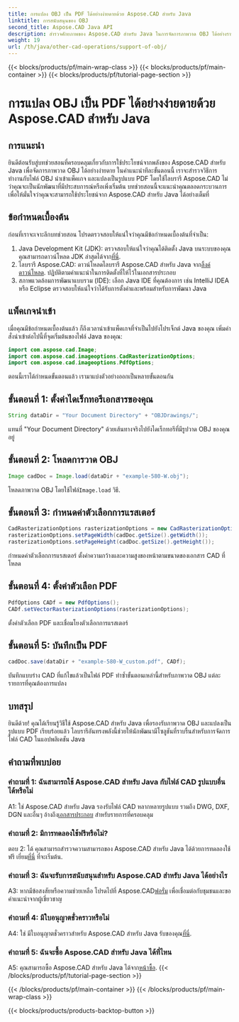 ```yaml
---
title: การแปลง OBJ เป็น PDF ได้อย่างง่ายดายด้วย Aspose.CAD สำหรับ Java
linktitle: การสนับสนุนของ OBJ
second_title: Aspose.CAD Java API
description: สำรวจศักยภาพของ Aspose.CAD สำหรับ Java ในการจัดการภาพวาด OBJ ได้อย่างราบรื่น แปลงเป็น PDF ได้อย่างง่ายดายด้วยคำแนะนำทีละขั้นตอนของเรา
weight: 19
url: /th/java/other-cad-operations/support-of-obj/
---
```


{{< blocks/products/pf/main-wrap-class >}}
{{< blocks/products/pf/main-container >}}
{{< blocks/products/pf/tutorial-page-section >}}

# การแปลง OBJ เป็น PDF ได้อย่างง่ายดายด้วย Aspose.CAD สำหรับ Java

## การแนะนำ

ยินดีต้อนรับสู่บทช่วยสอนที่ครอบคลุมเกี่ยวกับการใช้ประโยชน์จากพลังของ Aspose.CAD สำหรับ Java เพื่อจัดการภาพวาด OBJ ได้อย่างง่ายดาย ในคำแนะนำทีละขั้นตอนนี้ เราจะสำรวจวิธีการทำงานกับไฟล์ OBJ นำเข้าแพ็คเกจ และแปลงเป็นรูปแบบ PDF โดยใช้ไลบรารี Aspose.CAD ไม่ว่าคุณจะเป็นนักพัฒนาที่มีประสบการณ์หรือเพิ่งเริ่มต้น บทช่วยสอนนี้จะแนะนำคุณตลอดกระบวนการ เพื่อให้มั่นใจว่าคุณจะสามารถใช้ประโยชน์จาก Aspose.CAD สำหรับ Java ได้อย่างเต็มที่

## ข้อกำหนดเบื้องต้น

ก่อนที่เราจะเจาะลึกบทช่วยสอน โปรดตรวจสอบให้แน่ใจว่าคุณมีข้อกำหนดเบื้องต้นที่จำเป็น:
1. Java Development Kit (JDK): ตรวจสอบให้แน่ใจว่าคุณได้ติดตั้ง Java บนระบบของคุณ คุณสามารถดาวน์โหลด JDK ล่าสุดได้จาก[ที่นี่](https://www.oracle.com/java/technologies/javase-downloads.html).
2.  ไลบรารี Aspose.CAD: ดาวน์โหลดไลบรารี Aspose.CAD สำหรับ Java จาก[ลิ้งค์ดาวน์โหลด](https://releases.aspose.com/cad/java/). ปฏิบัติตามคำแนะนำในการติดตั้งที่ให้ไว้ในเอกสารประกอบ
3. สภาพแวดล้อมการพัฒนาแบบรวม (IDE): เลือก Java IDE ที่คุณต้องการ เช่น IntelliJ IDEA หรือ Eclipse ตรวจสอบให้แน่ใจว่าได้รับการตั้งค่าและพร้อมสำหรับการพัฒนา Java

## แพ็คเกจนำเข้า

เมื่อคุณมีข้อกำหนดเบื้องต้นแล้ว ก็ถึงเวลานำเข้าแพ็คเกจที่จำเป็นไปยังโปรเจ็กต์ Java ของคุณ เพิ่มคำสั่งนำเข้าต่อไปนี้ที่จุดเริ่มต้นของไฟล์ Java ของคุณ:

```java
import com.aspose.cad.Image;
import com.aspose.cad.imageoptions.CadRasterizationOptions;
import com.aspose.cad.imageoptions.PdfOptions;
```

ตอนนี้เราได้กำหนดขั้นตอนแล้ว เรามาแบ่งตัวอย่างออกเป็นหลายขั้นตอนกัน

## ขั้นตอนที่ 1: ตั้งค่าไดเร็กทอรีเอกสารของคุณ

```java
String dataDir = "Your Document Directory" + "OBJDrawings/";
```

แทนที่ "Your Document Directory" ด้วยเส้นทางจริงไปยังไดเร็กทอรีที่มีรูปวาด OBJ ของคุณอยู่

## ขั้นตอนที่ 2: โหลดการวาด OBJ

```java
Image cadDoc = Image.load(dataDir + "example-580-W.obj");
```

 โหลดภาพวาด OBJ โดยใช้ไฟล์`Image.load` วิธี.

## ขั้นตอนที่ 3: กำหนดค่าตัวเลือกการแรสเตอร์

```java
CadRasterizationOptions rasterizationOptions = new CadRasterizationOptions();
rasterizationOptions.setPageWidth(cadDoc.getSize().getWidth());
rasterizationOptions.setPageHeight(cadDoc.getSize().getHeight());
```

กำหนดค่าตัวเลือกการแรสเตอร์ ตั้งค่าความกว้างและความสูงของหน้าตามขนาดของเอกสาร CAD ที่โหลด

## ขั้นตอนที่ 4: ตั้งค่าตัวเลือก PDF

```java
PdfOptions CADf = new PdfOptions();
CADf.setVectorRasterizationOptions(rasterizationOptions);
```

ตั้งค่าตัวเลือก PDF และเชื่อมโยงตัวเลือกการแรสเตอร์

## ขั้นตอนที่ 5: บันทึกเป็น PDF

```java
cadDoc.save(dataDir + "example-580-W_custom.pdf", CADf);
```

บันทึกแบบร่าง CAD ที่แก้ไขแล้วเป็นไฟล์ PDF
ทำซ้ำขั้นตอนเหล่านี้สำหรับภาพวาด OBJ แต่ละรายการที่คุณต้องการแปลง

## บทสรุป

ยินดีด้วย! คุณได้เรียนรู้วิธีใช้ Aspose.CAD สำหรับ Java เพื่อรองรับภาพวาด OBJ และแปลงเป็นรูปแบบ PDF เรียบร้อยแล้ว ไลบรารีอันทรงพลังนี้ช่วยให้นักพัฒนามีโซลูชันที่ราบรื่นสำหรับการจัดการไฟล์ CAD ในแอปพลิเคชัน Java

## คำถามที่พบบ่อย

### คำถามที่ 1: ฉันสามารถใช้ Aspose.CAD สำหรับ Java กับไฟล์ CAD รูปแบบอื่นได้หรือไม่

 A1: ใช่ Aspose.CAD สำหรับ Java รองรับไฟล์ CAD หลากหลายรูปแบบ รวมถึง DWG, DXF, DGN และอื่นๆ อ้างถึง[เอกสารประกอบ](https://reference.aspose.com/cad/java/) สำหรับรายการที่ครอบคลุม

### คำถามที่ 2: มีการทดลองใช้ฟรีหรือไม่?

ตอบ 2: ได้ คุณสามารถสำรวจความสามารถของ Aspose.CAD สำหรับ Java ได้ด้วยการทดลองใช้ฟรี เยี่ยม[ที่นี่](https://releases.aspose.com/) ที่จะเริ่มต้น.

### คำถามที่ 3: ฉันจะรับการสนับสนุนสำหรับ Aspose.CAD สำหรับ Java ได้อย่างไร

 A3: หากมีข้อสงสัยหรือความช่วยเหลือ โปรดไปที่ Aspose.CAD[ฟอรั่ม](https://forum.aspose.com/c/cad/19) เพื่อเชื่อมต่อกับชุมชนและขอคำแนะนำจากผู้เชี่ยวชาญ

### คำถามที่ 4: มีใบอนุญาตชั่วคราวหรือไม่

 A4: ใช่ มีใบอนุญาตชั่วคราวสำหรับ Aspose.CAD สำหรับ Java รับของคุณ[ที่นี่](https://purchase.aspose.com/temporary-license/).

### คำถามที่ 5: ฉันจะซื้อ Aspose.CAD สำหรับ Java ได้ที่ไหน

A5: คุณสามารถซื้อ Aspose.CAD สำหรับ Java ได้จาก[หน้าซื้อ](https://purchase.aspose.com/buy).
{{< /blocks/products/pf/tutorial-page-section >}}

{{< /blocks/products/pf/main-container >}}
{{< /blocks/products/pf/main-wrap-class >}}

{{< blocks/products/products-backtop-button >}}
